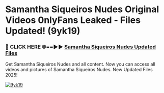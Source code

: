 # Samantha Siqueiros Nudes Original Videos 0nlyFans Leaked - Files Updated! (9yk19)

<h3>🔴 CLICK HERE 🌐==►► <a href="https://tinyurl.com/52m3yx9h" rel="nofollow">Samantha Siqueiros Nudes Updated Files</a></h3>

Get Samantha Siqueiros Nudes and all content. Now you can access all videos and pictures of Samantha Siqueiros Nudes. New Updated Files 2025!

[![9yk19](https://i.imgur.com/TnHtlc8.gif)](https://tinyurl.com/52m3yx9h)
